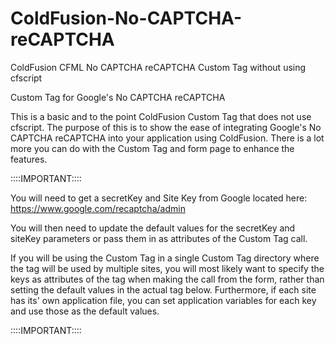 # ColdFusion-No-CAPTCHA-reCAPTCHA
ColdFusion CFML No CAPTCHA reCAPTCHA Custom Tag without using cfscript

Custom Tag for Google's No CAPTCHA reCAPTCHA 

This is a basic and to the point ColdFusion Custom Tag that does not use cfscript.
The purpose of this is to show the ease of integrating Google's No CAPTCHA reCAPTCHA
into your application using ColdFusion. There is a lot more you can do with the
Custom Tag and form page to enhance the features.

::::IMPORTANT:::: 

You will need to get a secretKey and Site Key from Google located here: 
https://www.google.com/recaptcha/admin

You will then need to update the default values for the secretKey and siteKey
parameters or pass them in as attributes of the Custom Tag call.

If you will be using the Custom Tag in a single Custom Tag directory where the
tag will be used by multiple sites, you will most likely want to specify the
keys as attributes of the tag when making the call from the form, rather than
setting the default values in the actual tag below. Furthermore, if each site
has its' own application file, you can set application variables for each key
and use those as the default values.

::::IMPORTANT:::: 
